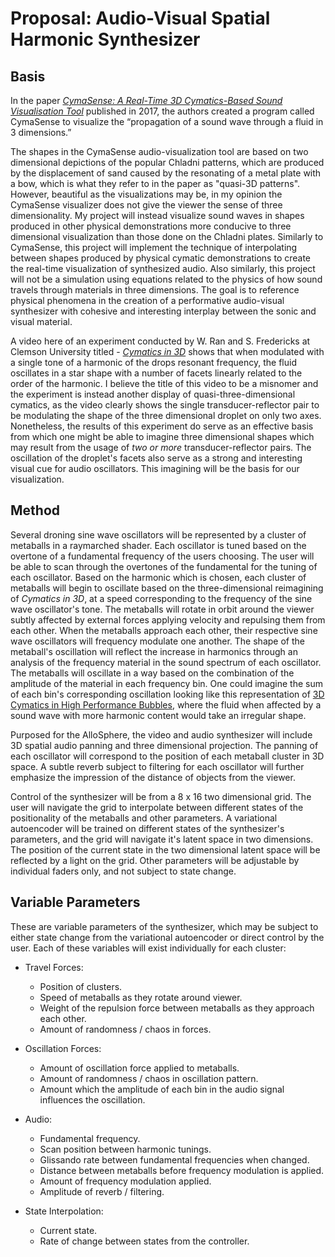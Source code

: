 <h1>Proposal: Audio-Visual Spatial Harmonic Synthesizer</h1>

<h2>Basis</h2>

In the paper [*CymaSense: A Real-Time 3D Cymatics-Based Sound Visualisation Tool*](https://www.researchgate.net/publication/317488460_CymaSense_A_Real-Time_3D_Cymatics-Based_Sound_Visualisation_Tool) published in 2017, the authors created a program called CymaSense to visualize the “propagation of a sound wave through a fluid in 3 dimensions.”

The shapes in the CymaSense audio-visualization tool are based on two dimensional depictions of the popular Chladni patterns, which are produced by the displacement of sand caused by the resonating of a metal plate with a bow, which is what they refer to in the paper as "quasi-3D patterns". However, beautiful as the visualizations may be, in my opinion the CymaSense visualizer does not give the viewer the sense of three dimensionality. My project will instead visualize sound waves in shapes produced in other physical demonstrations more conducive to three dimensional visualization than those done on the Chladni plates. Similarly to CymaSense, this project will implement the technique of interpolating between shapes produced by physical cymatic demonstrations to create the real-time visualization of synthesized audio. Also similarly, this project will not be a simulation using equations related to the physics of how sound travels through materials in three dimensions. The goal is to reference physical phenomena in the creation of a performative audio-visual synthesizer with cohesive and interesting interplay between the sonic and visual material.

A video here of an experiment conducted by W. Ran and S. Fredericks at Clemson University titled - [*Cymatics in 3D*](https://www.youtube.com/watch?v=5qmQynxqGjY) shows that when modulated with a single tone of a harmonic of the drops resonant frequency, the fluid oscillates in a star shape with a number of facets linearly related to the order of the harmonic. I believe the title of this video to be a misnomer and the experiment is instead another display of quasi-three-dimensional cymatics, as the video clearly shows the single transducer-reflector pair to be modulating the shape of the three dimensional droplet on only two axes. Nonetheless, the results of this experiment do serve as an effective basis from which one might be able to imagine three dimensional shapes which may result from the usage of *two or more* transducer-reflector pairs. The oscillation of the droplet's facets also serve as a strong and interesting visual cue for audio oscillators. This imagining will be the basis for our visualization.

<h2>Method</h2>

Several droning sine wave oscillators will be represented by a cluster of metaballs in a raymarched shader. Each oscillator is tuned based on the overtone of a fundamental frequency of the users choosing. The user will be able to scan through the overtones of the fundamental for the tuning of each oscillator. Based on the harmonic which is chosen, each cluster of metaballs will begin to oscillate based on the three-dimensional reimagining of *Cymatics in 3D*, at a speed corresponding to the frequency of the sine wave oscillator's tone. The metaballs will rotate in orbit around the viewer subtly affected by external forces applying velocity and repulsing them from each other. When the metaballs approach each other, their respective sine wave oscillators will frequency modulate one another. The shape of the metaball's oscillation will reflect the increase in harmonics through an analysis of the frequency material in the sound spectrum of each oscillator. The metaballs will oscillate in a way based on the combination of the amplitude of the material in each frequency bin. One could imagine the sum of each bin's corresponding oscillation looking like this representation of [3D Cymatics in High Performance Bubbles](https://www.hubmedia.ca/news-blog/research-and-development-3d-cymatics-in-high-performance-bubbles), where the fluid when affected by a sound wave with more harmonic content would take an irregular shape.

Purposed for the AlloSphere, the video and audio synthesizer will include 3D spatial audio panning and three dimensional projection. The panning of each oscillator will correspond to the position of each metaball cluster in 3D space. A subtle reverb subject to filtering for each oscillator will further emphasize the impression of the distance of objects from the viewer.

Control of the synthesizer will be from a 8 x 16 two dimensional grid. The user will navigate the grid to interpolate between different states of the positionality of the metaballs and other parameters. A variational autoencoder will be trained on different states of the synthesizer's parameters, and the grid will navigate it's latent space in two dimensions. The position of the current state in the two dimensional latent space will be reflected by a light on the grid. Other parameters will be adjustable by individual faders only, and not subject to state change.

<h2>Variable Parameters</h2>

These are variable parameters of the synthesizer, which may be subject to either state change from the variational autoencoder or direct control by the user. Each of these variables will exist individually for each cluster:

- Travel Forces:
   - Position of clusters.
   - Speed of metaballs as they rotate around viewer.
   - Weight of the repulsion force between metaballs as they approach each other.
   - Amount of randomness / chaos in forces.

- Oscillation Forces:
   - Amount of oscillation force applied to metaballs.
   - Amount of randomness / chaos in oscillation pattern.
   - Amount which the amplitude of each bin in the audio signal influences the oscillation.

- Audio:
   - Fundamental frequency.
   - Scan position between harmonic tunings.
   - Glissando rate between fundamental frequencies when changed.
   - Distance between metaballs before frequency modulation is applied.
   - Amount of frequency modulation applied.
   - Amplitude of reverb / filtering.

- State Interpolation:
   - Current state.
   - Rate of change between states from the controller.



